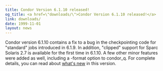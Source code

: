 ```yaml
---
title: Condor Version 6.1.10 released!
og_title: <a href=\"downloads/\">Condor Version 6.1.10 released!</a>
link: downloads/
date: 1999-11-01
layout: news
---
```


Condor version 6.1.10 contains a fix to a bug in the checkpointing code for "standard" jobs introduced in 6.1.9. In addition, "clipped" support for Sparc Solaris 2.7 is available for the first time in 6.1.10. A few other minor features were added as well, including a -format option to condor_q. For complete details, you can read about <a href="manual/latest-dev/9_Version_History.html">what's new</a> in this version.
